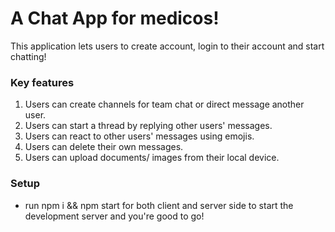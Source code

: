 # A Chat App for medicos!
This application lets users to create account, login to their account and start chatting!

### Key features
1. Users can create channels for team chat or direct message another user.
2. Users can start a thread by replying other users' messages.
3. Users can react to other users' messages using emojis.
4. Users can delete their own messages.
5. Users can upload documents/ images from their local device.

### Setup
* run npm i && npm start for both client and server side to start the development server and you're good to go!
